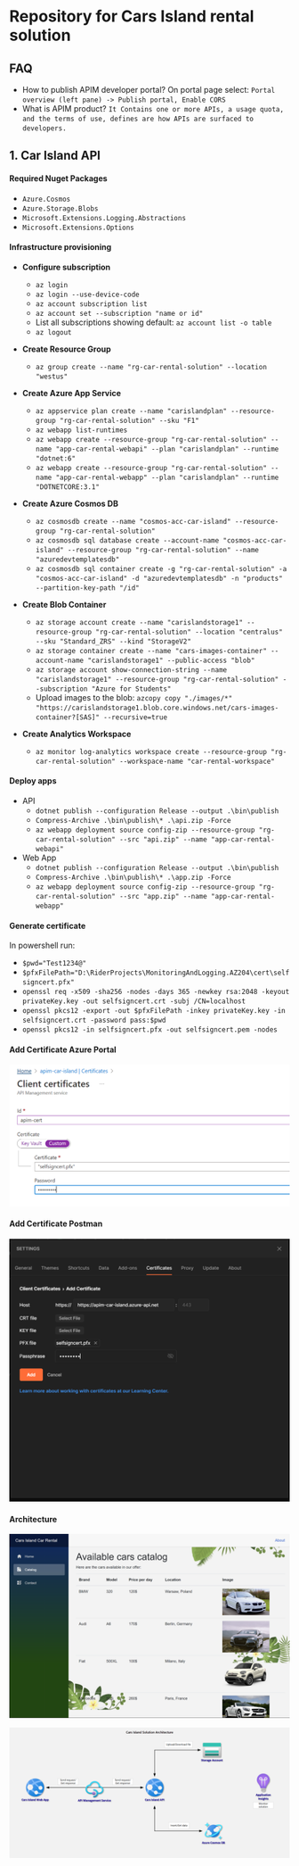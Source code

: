 # Repository for Cars Island rental solution

## FAQ

- How to publish APIM developer portal? On portal page
  select: `Portal overview (left pane) -> Publish portal, Enable CORS`
- What is APIM
  product? `It Contains one or more APIs, a usage quota, and the terms of use, defines are how APIs are surfaced to developers.`

## 1. Car Island API

#### Required Nuget Packages

- `Azure.Cosmos`
- `Azure.Storage.Blobs`
- `Microsoft.Extensions.Logging.Abstractions`
- `Microsoft.Extensions.Options`

#### Infrastructure provisioning

- **Configure subscription**
    - `az login`
    - `az login --use-device-code`
    - `az account subscription list`
    - `az account set --subscription "name or id"`
    - List all subscriptions showing default: `az account list -o table`
    - `az logout`

- **Create Resource Group**
    - `az group create --name "rg-car-rental-solution" --location "westus"`

- **Create Azure App Service**
    - `az appservice plan create --name "carislandplan" --resource-group "rg-car-rental-solution" --sku "F1"`
    - `az webapp list-runtimes`
    - `az webapp create --resource-group "rg-car-rental-solution" --name "app-car-rental-webapi" --plan "carislandplan" --runtime "dotnet:6"`
    - `az webapp create --resource-group "rg-car-rental-solution" --name "app-car-rental-webapp" --plan "carislandplan" --runtime "DOTNETCORE:3.1"`

- **Create Azure Cosmos DB**
    - `az cosmosdb create --name "cosmos-acc-car-island" --resource-group "rg-car-rental-solution"`
    - `az cosmosdb sql database create --account-name "cosmos-acc-car-island" --resource-group "rg-car-rental-solution" --name "azuredevtemplatesdb"`
    - `az cosmosdb sql container create -g "rg-car-rental-solution" -a "cosmos-acc-car-island" -d "azuredevtemplatesdb" -n "products" --partition-key-path "/id"`

- **Create Blob Container**
    - `az storage account create --name "carislandstorage1" --resource-group "rg-car-rental-solution" --location "centralus" --sku "Standard_ZRS" --kind "StorageV2"`
    - `az storage container create --name "cars-images-container" --account-name "carislandstorage1" --public-access "blob"`
    - `az storage account show-connection-string --name "carislandstorage1" --resource-group "rg-car-rental-solution" --subscription "Azure for Students"`
    - Upload images to the
      blob: `azcopy copy "./images/*" "https://carislandstorage1.blob.core.windows.net/cars-images-container?[SAS]" --recursive=true`

- **Create Analytics Workspace**
    - `az monitor log-analytics workspace create --resource-group "rg-car-rental-solution" --workspace-name "car-rental-workspace"`

#### Deploy apps

- API
    - `dotnet publish --configuration Release --output .\bin\publish`
    - `Compress-Archive .\bin\publish\* .\api.zip -Force`
    - `az webapp deployment source config-zip --resource-group "rg-car-rental-solution" --src "api.zip" --name "app-car-rental-webapi"`
- Web App
    - `dotnet publish --configuration Release --output .\bin\publish`
    - `Compress-Archive .\bin\publish\* .\app.zip -Force`
    - `az webapp deployment source config-zip --resource-group "rg-car-rental-solution" --src "app.zip" --name "app-car-rental-webapp"`

#### Generate certificate

In powershell run:

- `$pwd="Test1234@"`
- `$pfxFilePath="D:\RiderProjects\MonitoringAndLogging.AZ204\cert\selfsigncert.pfx"`
- `openssl req -x509 -sha256 -nodes -days 365 -newkey rsa:2048 -keyout privateKey.key -out selfsigncert.crt -subj /CN=localhost`
- `openssl pkcs12 -export -out $pfxFilePath -inkey privateKey.key -in selfsigncert.crt -password pass:$pwd`
- `openssl pkcs12 -in selfsigncert.pfx -out selfsigncert.pem -nodes`

#### Add Certificate Azure Portal

![add_cert_azure_portal](img/01_azure_portal_add_cert.PNG)

#### Add Certificate Postman

![add_cert_postman](img/02_add_postman_certificate.PNG)

#### Architecture

![application-overview.PNG](images/application-overview.PNG)

![architecture.png](images/architecture.png)
